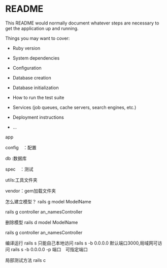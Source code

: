 # README

This README would normally document whatever steps are necessary to get the
application up and running.

Things you may want to cover:

* Ruby version

* System dependencies

* Configuration

* Database creation

* Database initialization

* How to run the test suite

* Services (job queues, cache servers, search engines, etc.)

* Deployment instructions

* ...


app

config　：配置

db :数据库

spec　：测试


utils:工具文件夹

vendor：gem加载文件夹


怎么建立模型？
rails g model ModelName

rails g controller an_namesController

删除模型
rails d model ModelName

rails g controller an_namesController


编译运行
rails s 只能自己本地访问
rails s -b 0.0.0.0 默认端口3000,局域网可访问
rails s -b 0.0.0.0 -p 端口　可指定端口

局部测试方法
rails c



